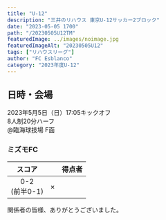 ```yaml
---
title: "U-12"
description: "三井のリハウス 東京U-12サッカー2ブロック"
date: "2023-05-05 1700"
path: "/20230505U12TM"
featuredImage: ../images/noimage.jpg
featuredImageAlt: "20230505U12"
tags: ["リハウスリーグ"]
author: "FC Esblanco"
category: "2023年度U-12"
---
```


## 日時・会場

2023年5月5日（日）17:05キックオフ<br>
8人制20分ハーフ<br>
@臨海球技場 F面


### ミズモFC

| スコア |   | 得点者  |
|:------:|:-:|:--------|
| 0-2</br>(前半0-1)| × ||


関係者の皆様、ありがとうございました。